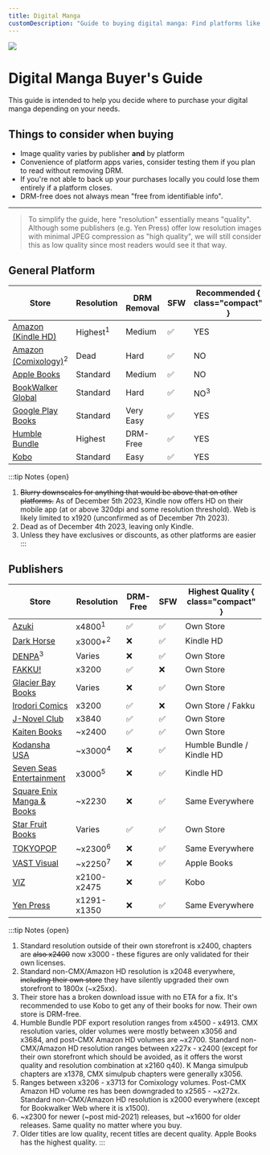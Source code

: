 ```yaml
---
title: Digital Manga
customDescription: "Guide to buying digital manga: Find platforms like Kindle, Apple Books, Google Play, and Kobo. Explore publishers for resolution and DRM-free options."
---
```


![](/thumb/digim.webp)
# Digital Manga Buyer's Guide
This guide is intended to help you decide where to purchase your digital manga depending on your needs.
<br>

## Things to consider when buying
- Image quality varies by publisher **and** by platform
- Convenience of platform apps varies, consider testing them if you plan to read without removing DRM.
- If you're not able to back up your purchases locally you could lose them entirely if a platform closes.
- DRM-free does not always mean "free from identifiable info".
---

>To simplify the guide, here "resolution" essentially means "quality". Although some publishers (e.g. Yen Press) offer low resolution images with minimal JPEG compression as "high quality", we will still consider this as low quality since most readers would see it that way.

## General Platform
Store | Resolution | DRM Removal | SFW | Recommended { class="compact" } |
--- | --- | --- | --- | --- |
[Amazon (Kindle HD)](https://www.amazon.com/kindle-dbs/comics-store/home/) | Highest<sup>1</sup> | Medium | ✅ | YES
[Amazon  (Comixology)](https://www.amazon.com/kindle-dbs/comics-store/home/)<sup>2</sup> | Dead | Hard | ✅ | NO
[Apple Books](https://www.apple.com/apple-books/)|Standard | Medium | ✅ | NO
[BookWalker Global](https://global.bookwalker.jp/)| Standard| Hard | ✅ | NO<sup>3</sup>
[Google Play Books](https://play.google.com/books)| Standard| Very Easy | ✅ | YES
[Humble Bundle](https://www.humblebundle.com/)|Highest | DRM-Free| ✅ | YES
[Kobo](https://www.kobo.com/)|Standard | Easy | ✅ | YES

:::tip Notes {open}
1. ~~Blurry downscales for anything that would be above that on other platforms.~~ As of December 5th 2023, Kindle now offers HD on their mobile app (at or above 320dpi and some resolution threshold). Web is likely limited to x1920 (unconfirmed as of December 7th 2023). 
2. Dead as of December 4th 2023, leaving only Kindle. 
3. Unless they have exclusives or discounts, as other platforms are easier
:::


## Publishers
Store | Resolution | DRM-Free | SFW | Highest Quality { class="compact" } |
--- | --- | --- | --- | --- |
[Azuki](https://www.azuki.co/)|x4800<sup>1</sup>|✅|✅|Own Store
[Dark Horse](https://digital.darkhorse.com/)|x3000+<sup>2</sup> | ❌ | ✅ | Kindle HD
[DENPA](https://denpa.pub/)<sup>3</sup>|Varies | ❌ | ✅ | Own Store
[FAKKU!](https://www.fakku.net/)| x3200 | ✅ | ❌ | Own Store
[Glacier Bay Books](https://glacierbaybooks.com/)|Varies | ❌ | ✅ | Own Store
[Irodori Comics](https://irodoricomics.com/)|x3200 | ✅ | ❌ | Own Store / Fakku
[J-Novel Club](https://j-novel.club/)|x3840 | ✅ | ✅ | Own Store
[Kaiten Books](https://www.kaitenbooks.com/)|~x2400 | ✅ | ✅ | Own Store
[Kodansha USA](https://kodansha.us/)|~x3000<sup>4</sup> | ❌ | ✅ | Humble Bundle / Kindle HD
[Seven Seas Entertainment](https://sevenseasentertainment.com/) |x3000<sup>5</sup> |❌|✅|Kindle HD
[Square Enix Manga & Books](https://squareenixmangaandbooks.square-enix-games.com/en-us)| ~x2230 |❌|✅| Same Everywhere
[Star Fruit Books](https://starfruitbooks.com/)|Varies|✅|✅|Own Store
[TOKYOPOP](https://tokyopop.com/)|~x2300<sup>6</sup>|❌|✅| Same Everywhere
[VAST Visual](https://vastmanga.com/)|~x2250<sup>7</sup> | ❌|✅| Apple Books
[VIZ](https://www.viz.com/read)|x2100-x2475 | ❌ | ✅ | Kobo
[Yen Press](https://yenpress.com/)| x1291-x1350 |❌|✅| Same Everywhere

:::tip Notes {open}
1. Standard resolution outside of their own storefront is x2400, chapters are ~~also x2400~~ now x3000 - these figures are only validated for their own licenses.
2. Standard non-CMX/Amazon HD resolution is x2048 everywhere, ~~including their own store~~ they have silently upgraded their own storefront to 1800x (~x25xx).
3. Their store has a broken download issue with no ETA for a fix. It's recommended to use Kobo to get any of their books for now. Their own store is DRM-free.
4. Humble Bundle PDF export resolution ranges from x4500 - x4913. CMX resolution varies, older volumes were mostly between x3056 and x3684, and post-CMX Amazon HD volumes are ~x2700. Standard non-CMX/Amazon HD resolution ranges between x227x - x2400 (except for their own storefront which should be avoided, as it offers the worst quality and resolution combination at x2160 q40). K Manga simulpub chapters are x1378, CMX simulpub chapters were generally x3056.
5. Ranges between x3206 - x3713 for Comixology volumes. Post-CMX Amazon HD volume res has been downgraded to x2565 - ~x272x. Standard non-CMX/Amazon HD resolution is x2000 everywhere (except for Bookwalker Web where it is x1500).
6. ~x2300 for newer (~post mid-2021) releases, but ~x1600 for older releases. Same quality no matter where you buy.
7. Older titles are low quality, recent titles are decent quality. Apple Books has the highest quality.
:::
